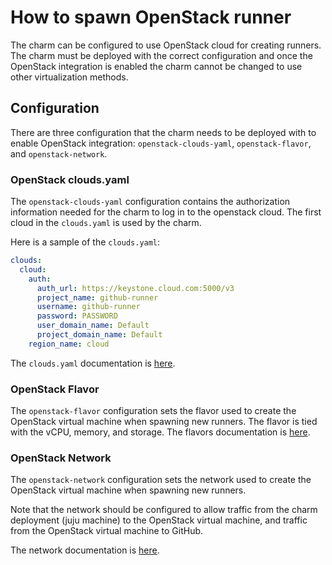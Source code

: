 # How to spawn OpenStack runner

The charm can be configured to use OpenStack cloud for creating runners.
The charm must be deployed with the correct configuration and once the OpenStack integration is
enabled the charm cannot be changed to use other virtualization methods.

## Configuration

There are three configuration that the charm needs to be deployed with to enable OpenStack integration: `openstack-clouds-yaml`, `openstack-flavor`, and `openstack-network`.

### OpenStack clouds.yaml

The `openstack-clouds-yaml` configuration contains the authorization information needed for the charm to log in to the openstack cloud.
The first cloud in the `clouds.yaml` is used by the charm.

Here is a sample of the `clouds.yaml`:

```yaml
clouds:
  cloud:
    auth:
      auth_url: https://keystone.cloud.com:5000/v3
      project_name: github-runner
      username: github-runner
      password: PASSWORD
      user_domain_name: Default
      project_domain_name: Default
    region_name: cloud
```

The `clouds.yaml` documentation is [here](https://docs.openstack.org/python-openstackclient/pike/configuration/index.html#clouds-yaml).

### OpenStack Flavor

The `openstack-flavor` configuration sets the flavor used to create the OpenStack virtual machine when spawning new runners.
The flavor is tied with the vCPU, memory, and storage.
The flavors documentation is [here](https://docs.openstack.org/nova/rocky/user/flavors.html).

### OpenStack Network

The  `openstack-network` configuration sets the network used to create the OpenStack virtual machine when spawning new runners.

Note that the network should be configured to allow traffic from the charm deployment (juju machine) to the OpenStack virtual machine, and traffic from the OpenStack virtual machine to GitHub.

The network documentation is [here](https://docs.openstack.org/neutron/latest/admin/intro-os-networking.html).
